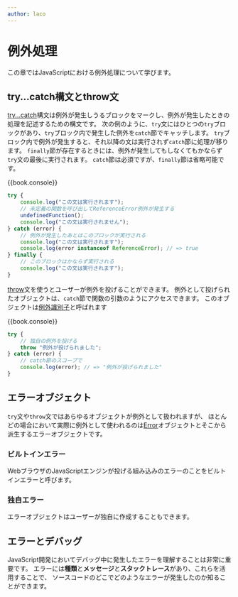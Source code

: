 ```yaml
---
author: laco
---
```


# 例外処理

この章ではJavaScriptにおける例外処理について学びます。

## try...catch構文とthrow文

[try...catch][]構文は例外が発生しうるブロックをマークし、例外が発生したときの処理を記述するための構文です。
次の例のように、`try`文にはひとつの`try`ブロックがあり、`try`ブロック内で発生した例外を`catch`節でキャッチします。
`try`ブロック内で例外が発生すると、それ以降の文は実行されず`catch`節に処理が移ります。
`finally`節が存在するときには、例外が発生してもしなくてもかならず`try`文の最後に実行されます。
`catch`節は必須ですが、`finally`節は省略可能です。

{{book.console}}
```js
try {
    console.log("この文は実行されます");
    // 未定義の関数を呼び出してReferenceError例外が発生する
    undefinedFunction();
    console.log("この文は実行されません");
} catch (error) {
    // 例外が発生したあとはこのブロックが実行される
    console.log("この文は実行されます");
    console.log(error instanceof ReferenceError); // => true
} finally {
    // このブロックはかならず実行される
    console.log("この文は実行されます");
}
```

[throw][]文を使うとユーザーが例外を投げることができます。
例外として投げられたオブジェクトは、`catch`節で関数の引数のようにアクセスできます。
このオブジェクトは[例外識別子][]と呼ばれます


{{book.console}}
```js
try {
    // 独自の例外を投げる
    throw "例外が投げられました";
} catch (error) {
    // catch節のスコープで
    console.log(error); // => "例外が投げられました"
}
```

## エラーオブジェクト

`try`文や`throw`文ではあらゆるオブジェクトが例外として扱われますが、
ほとんどの場合において実際に例外として使われるのは[Error][]オブジェクトとそこから派生するエラーオブジェクトです。

### ビルトインエラー

WebブラウザのJavaScriptエンジンが投げる組み込みのエラーのことをビルトインエラーと呼びます。

### 独自エラー

エラーオブジェクトはユーザーが独自に作成することもできます。

## エラーとデバッグ

JavaScript開発においてデバッグ中に発生したエラーを理解することは非常に重要です。
エラーには**種類**と**メッセージ**と**スタックトレース**があり、これらを活用することで、
ソースコードのどこでどのようなエラーが発生したのか知ることができます。


[try...catch]: https://developer.mozilla.org/ja/docs/Web/JavaScript/Reference/Statements/try...catch
[throw]: https://developer.mozilla.org/ja/docs/Web/JavaScript/Reference/Statements/throw
[例外識別子]: https://developer.mozilla.org/ja/docs/Web/JavaScript/Reference/Statements/try...catch#.E4.BE.8B.E5.A4.96.E8.AD.98.E5.88.A5.E5.AD.90
[Error]: https://developer.mozilla.org/ja/docs/Web/JavaScript/Reference/Global_Objects/Error